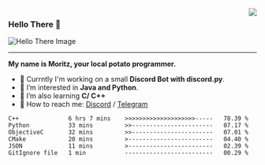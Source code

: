 <img align="right" src="https://visitor-badge.laobi.icu/badge?page_id=RealPotatoe.RealPotatoe">

### Hello There 👋

![Hello There Image](https://media.giphy.com/media/xTiIzJSKB4l7xTouE8/giphy.gif)

***

**My name is Moritz, your local potato programmer.**

* 💫 Currntly I'm working on a small **Discord Bot with discord.py**.
* 🧠 I’m interested in **Java and Python**.
* 📖 I’m also learning **C/ C++**
* 💬 How to reach me: <a href="https://discord.com/users/261489152321781761">Discord</a> / <a href="https://t.me/thepotatoe">Telegram</a>

<!--START_SECTION:waka-->

```text
C++              6 hrs 7 mins    >>>>>>>>>>>>>>>>>>>>-----   78.39 %
Python           33 mins         >>-----------------------   07.17 %
ObjectiveC       32 mins         >>-----------------------   07.01 %
CMake            20 mins         >------------------------   04.40 %
JSON             11 mins         >------------------------   02.39 %
GitIgnore file   1 min           -------------------------   00.29 %
```

<!--END_SECTION:waka-->
